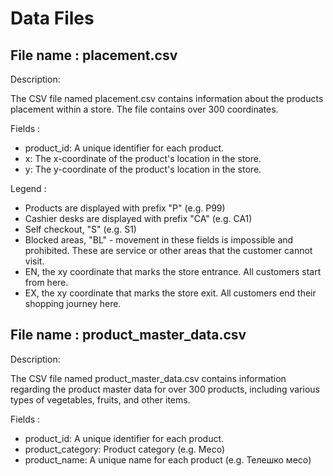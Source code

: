 # Data Files
## File name : placement.csv

Description:

The CSV file named placement.csv contains information about the products placement within a store. The file contains over 300 coordinates.

Fields : 

- product_id: A unique identifier for each product.
- x: The x-coordinate of the product's location in the store.
- y: The y-coordinate of the product's location in the store.

Legend :

- Products are displayed with prefix "P" (e.g. P99)
- Cashier desks are displayed with prefix "CA" (e.g. CA1)
- Self checkout, "S" (e.g. S1)
- Blocked areas, "BL" - movement in these fields is impossible and prohibited. These are service or other areas that the customer cannot visit.
- EN, the xy coordinate that marks the store entrance. All customers start from here.
- EX, the xy coordinate that marks the store exit. All customers end their shopping journey here.

## File name : product_master_data.csv

Description:

The CSV file named product_master_data.csv contains information regarding the product master data for over 300 products, 
including various types of vegetables, fruits, and other items. 

Fields : 

- product_id: A unique identifier for each product.
- product_category: Product category (e.g. Месо)
- product_name: A unique name for each product (e.g. Телешко месо)
